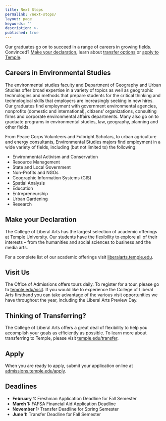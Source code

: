 ```yaml
---
title: Next Stops
permalink: /next-stops/
layout: page
keywords: ''
description: >-
published: true
---
```

Our graduates go on to succeed in a range of careers in growing fields. Convinced? [Make your declaration](#make-your-declaration), learn about [transfer options](#thinking-of-transferring) or [apply to Temple](#apply). 

## Careers in Environmental Studies

The environmental studies faculty and Department of Geography and Urban Studies offer broad expertise in a variety of topics as well as geographic technologies and methods that prepare students for the critical thinking and technological skills that employers are increasingly seeking in new hires. Our graduates find employment with government environmental agencies, nonprofits (domestic and international), citizens’ organizations, consulting firms and corporate environmental affairs departments. Many also go on to graduate programs in environmental studies, law, geography, planning and other fields.

From Peace Corps Volunteers and Fulbright Scholars, to urban agriculture and energy consultants, Environmental Studies majors find employment in a wide variety of fields, including (but not limited to) the following:

- Environmental Activism and Conservation
- Resource Management
- State and Local Government
- Non-Profits and NGOs
- Geographic Information Systems (GIS)
- Spatial Analysis
- Education
- Entrepreneurship
- Urban Gardening
- Research

## Make your Declaration

The College of Liberal Arts has the largest selection of  academic offerings at Temple University. Our students have the flexibility to explore all of their interests – from the humanities and social sciences to business and the media arts.   

For a complete list of our academic offerings visit [liberalarts.temple.edu](http://liberalarts.temple.edu).

## Visit Us

The Office of Admissions offers tours daily. To register for a tour, please go to [temple.edu/visit](http://temple.edu/visit). If you would like to experience the College of Liberal Arts firsthand you can take advantage of the various visit  opportunities we have throughout the year, including the Liberal Arts Preview Day.

## Thinking of Transferring?

The College of Liberal Arts offers a great deal of flexibility to help you accomplish your goals as efficiently as possible. To learn more about transferring to Temple, please visit [temple.edu/transfer](http://temple.edu/transfer).

## Apply

When you are ready to apply, submit your application online at [admissions.temple.edu/apply](http://admissions.temple.edu/apply). 

## Deadlines

- **February 1:** Freshman Application Deadline for Fall Semester<br>
- **March 1:** FAFSA Financial Aid Application Deadline<br>
- **November 1:** Transfer Deadline for Spring Semester<br>
- **June 1:** Transfer Deadline for Fall Semester
